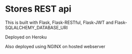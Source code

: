 # Stores REST api

This is built with Flask, Flask-RESTful, Flask-JWT and Flask-SQLALCHEMY_DATABASE_URI

Deployed on Heroku

Also deployed using NGINX on hosted webserver
